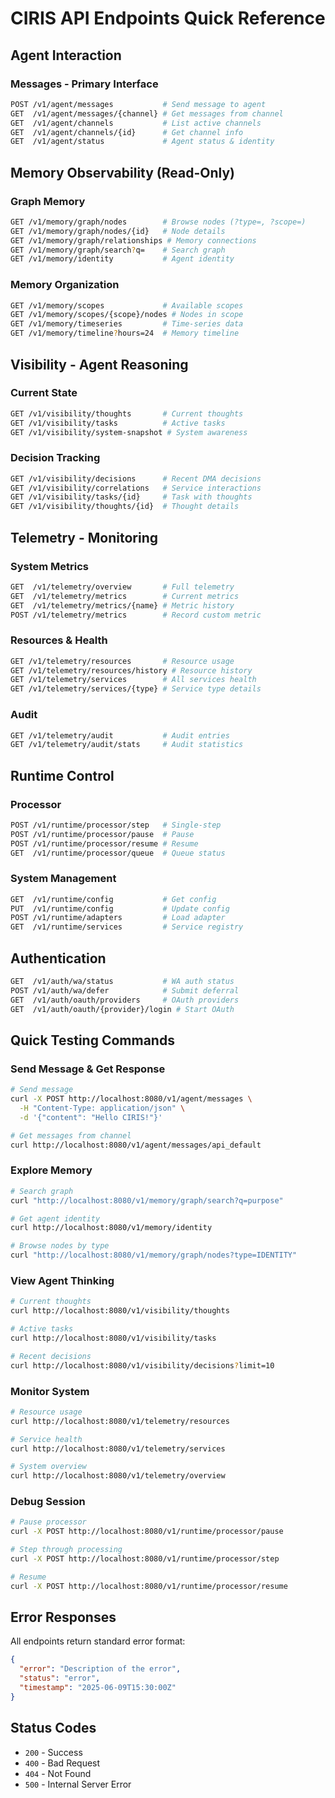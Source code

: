 # CIRIS API Endpoints Quick Reference

## Agent Interaction

### Messages - Primary Interface
```bash
POST /v1/agent/messages           # Send message to agent
GET  /v1/agent/messages/{channel} # Get messages from channel
GET  /v1/agent/channels           # List active channels
GET  /v1/agent/channels/{id}      # Get channel info
GET  /v1/agent/status             # Agent status & identity
```

## Memory Observability (Read-Only)

### Graph Memory
```bash
GET /v1/memory/graph/nodes        # Browse nodes (?type=, ?scope=)
GET /v1/memory/graph/nodes/{id}   # Node details
GET /v1/memory/graph/relationships # Memory connections
GET /v1/memory/graph/search?q=    # Search graph
GET /v1/memory/identity           # Agent identity
```

### Memory Organization
```bash
GET /v1/memory/scopes             # Available scopes
GET /v1/memory/scopes/{scope}/nodes # Nodes in scope
GET /v1/memory/timeseries         # Time-series data
GET /v1/memory/timeline?hours=24  # Memory timeline
```

## Visibility - Agent Reasoning

### Current State
```bash
GET /v1/visibility/thoughts       # Current thoughts
GET /v1/visibility/tasks          # Active tasks
GET /v1/visibility/system-snapshot # System awareness
```

### Decision Tracking
```bash
GET /v1/visibility/decisions      # Recent DMA decisions
GET /v1/visibility/correlations   # Service interactions
GET /v1/visibility/tasks/{id}     # Task with thoughts
GET /v1/visibility/thoughts/{id}  # Thought details
```

## Telemetry - Monitoring

### System Metrics
```bash
GET  /v1/telemetry/overview       # Full telemetry
GET  /v1/telemetry/metrics        # Current metrics
GET  /v1/telemetry/metrics/{name} # Metric history
POST /v1/telemetry/metrics        # Record custom metric
```

### Resources & Health
```bash
GET /v1/telemetry/resources       # Resource usage
GET /v1/telemetry/resources/history # Resource history
GET /v1/telemetry/services        # All services health
GET /v1/telemetry/services/{type} # Service type details
```

### Audit
```bash
GET /v1/telemetry/audit           # Audit entries
GET /v1/telemetry/audit/stats     # Audit statistics
```

## Runtime Control

### Processor
```bash
POST /v1/runtime/processor/step   # Single-step
POST /v1/runtime/processor/pause  # Pause
POST /v1/runtime/processor/resume # Resume
GET  /v1/runtime/processor/queue  # Queue status
```

### System Management
```bash
GET  /v1/runtime/config           # Get config
PUT  /v1/runtime/config           # Update config
POST /v1/runtime/adapters         # Load adapter
GET  /v1/runtime/services         # Service registry
```

## Authentication

```bash
GET  /v1/auth/wa/status           # WA auth status
POST /v1/auth/wa/defer            # Submit deferral
GET  /v1/auth/oauth/providers     # OAuth providers
GET  /v1/auth/oauth/{provider}/login # Start OAuth
```

## Quick Testing Commands

### Send Message & Get Response
```bash
# Send message
curl -X POST http://localhost:8080/v1/agent/messages \
  -H "Content-Type: application/json" \
  -d '{"content": "Hello CIRIS!"}'

# Get messages from channel
curl http://localhost:8080/v1/agent/messages/api_default
```

### Explore Memory
```bash
# Search graph
curl "http://localhost:8080/v1/memory/graph/search?q=purpose"

# Get agent identity
curl http://localhost:8080/v1/memory/identity

# Browse nodes by type
curl "http://localhost:8080/v1/memory/graph/nodes?type=IDENTITY"
```

### View Agent Thinking
```bash
# Current thoughts
curl http://localhost:8080/v1/visibility/thoughts

# Active tasks
curl http://localhost:8080/v1/visibility/tasks

# Recent decisions
curl http://localhost:8080/v1/visibility/decisions?limit=10
```

### Monitor System
```bash
# Resource usage
curl http://localhost:8080/v1/telemetry/resources

# Service health
curl http://localhost:8080/v1/telemetry/services

# System overview
curl http://localhost:8080/v1/telemetry/overview
```

### Debug Session
```bash
# Pause processor
curl -X POST http://localhost:8080/v1/runtime/processor/pause

# Step through processing
curl -X POST http://localhost:8080/v1/runtime/processor/step

# Resume
curl -X POST http://localhost:8080/v1/runtime/processor/resume
```

## Error Responses

All endpoints return standard error format:
```json
{
  "error": "Description of the error",
  "status": "error",
  "timestamp": "2025-06-09T15:30:00Z"
}
```

## Status Codes
- `200` - Success
- `400` - Bad Request
- `404` - Not Found  
- `500` - Internal Server Error
